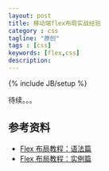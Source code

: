 ```yaml
---
layout: post
title: 移动端flex布局实战经验
category : css
tagline: "原创"
tags : [css]
keywords: [flex,css]
description: 
---
```

{% include JB/setup %}

待续。。。

## 参考资料
- [Flex 布局教程：语法篇](http://www.ruanyifeng.com/blog/2015/07/flex-grammar.html)
- [Flex 布局教程：实例篇](http://www.ruanyifeng.com/blog/2015/07/flex-examples.html)
